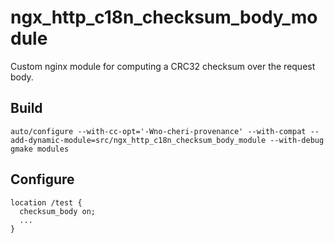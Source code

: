 # ngx_http_c18n_checksum_body_module

Custom nginx module for computing a CRC32 checksum over the request body. 

## Build

```
auto/configure --with-cc-opt='-Wno-cheri-provenance' --with-compat --add-dynamic-module=src/ngx_http_c18n_checksum_body_module --with-debug
gmake modules
```

## Configure

```
location /test {
  checksum_body on;
  ...
}
```
